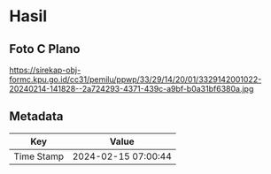 # Hasil

## Foto C Plano

https://sirekap-obj-formc.kpu.go.id/cc31/pemilu/ppwp/33/29/14/20/01/3329142001022-20240214-141828--2a724293-4371-439c-a9bf-b0a31bf6380a.jpg


## Metadata

| Key        | Value               |
| ---------- | ------------------- |
| Time Stamp | 2024-02-15 07:00:44 |



